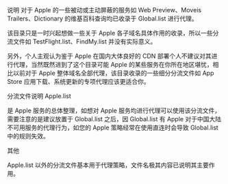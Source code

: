 说明
对于 Apple 的一些被动或主动屏蔽的服务如 Web Preview、Moveis Trailers、Dictionary 的维基百科查询均已收录于 Global.list 进行代理。

该目录只是一时兴起想做一些关于 Apple 各子域名具体作用的收录，所以一些分流文件如 TestFlight.list、FindMy.list 并没有实际意义。

另外，个人主观认为鉴于 Apple 在国内大体良好的 CDN 部署个人不建议对其进行代理，当然既然进到了这个目录可能 Apple 的某些服务在你所在地区堪忧，相比以前对于 Apple 整体域名全部代理，该目录收录的一些细分分流文件如 App Store 应用下载、系统更新的专项代理应该更适合你。

分流文件说明
Apple.list

是 Apple 服务的总体整理，如想对 Apple 服务均进行代理可以使用该分流文件，需要注意的是建议放置于 Global.list 之后，因 Global.list 有 Apple 对于中国大陆不可用服务的代理行为，如您的 Apple 策略经常在使用直连时会导致 Global.list 中的规则失效。

其他

Apple.list 以外的分流文件基本用于代理策略，文件名极其内容已说明其主要作用。